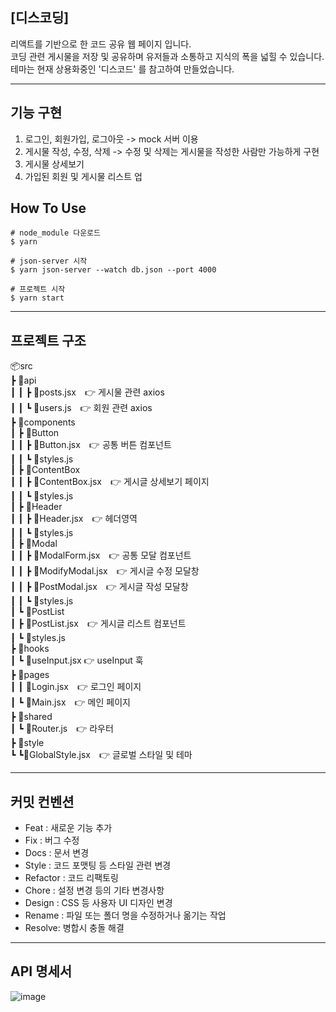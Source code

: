 ## [디스코딩]

리액트를 기반으로 한 코드 공유 웹 페이지 입니다.<br>
코딩 관련 게시물을 저장 및 공유하며 유저들과 소통하고 지식의 폭을 넓힐 수 있습니다.<br>
테마는 현재 상용화중인 '디스코드' 를 참고하여 만들었습니다.<br>

---

## 기능 구현
1. 로그인, 회원가입, 로그아웃 -> mock 서버 이용<br>
2. 게시물 작성, 수정, 삭제 -> 수정 및 삭제는 게시물을 작성한 사람만 가능하게 구현
3. 게시물 상세보기
4. 가입된 회원 및 게시물 리스트 업


## How To Use

```
# node_module 다운로드
$ yarn

# json-server 시작
$ yarn json-server --watch db.json --port 4000

# 프로젝트 시작
$ yarn start
```

---

## 프로젝트 구조

📦src<br>
┣ 📂api&emsp; <br>
┃ ┃ ┣ 📜posts.jsx&emsp;👉 게시물 관련 axios<br>
┃ ┃ ┗ 📜users.js&emsp;👉 회원 관련 axios<br>
┣ 📂components&emsp; <br>
┃ ┣ 📂Button<br>
┃ ┃ ┣ 📜Button.jsx&emsp;👉 공통 버튼 컴포넌트<br>
┃ ┃ ┗ 📜styles.js<br>
┃ ┣ 📂ContentBox<br>
┃ ┃ ┣ 📜ContentBox.jsx&emsp;👉 게시글 상세보기 페이지<br>
┃ ┃ ┗ 📜styles.js<br>
┃ ┣ 📂Header<br>
┃ ┃ ┣ 📜Header.jsx&emsp;👉 헤더영역<br>
┃ ┃ ┗ 📜styles.js<br>
┃ ┣ 📂Modal<br>
┃ ┃ ┣ 📜ModalForm.jsx&emsp;👉 공통 모달 컴포넌트<br>
┃ ┃ ┣ 📜ModifyModal.jsx&emsp;👉 게시글 수정 모달창<br>
┃ ┃ ┣ 📜PostModal.jsx&emsp;👉 게시글 작성 모달창<br>
┃ ┃ ┗ 📜styles.js<br>
┃ ┗ 📂PostList<br>
┃   ┣ 📜PostList.jsx&emsp;👉 게시글 리스트 컴포넌트<br>
┃   ┗ 📜styles.js<br>
┣ 📂hooks<br>
┃ ┗ 📜useInput.jsx 👉 useInput 훅<br>
┣ 📂pages<br>
┃ ┃ 📜Login.jsx&emsp;👉 로그인 페이지<br>
┃ ┗ 📜Main.jsx&emsp;👉 메인 페이지<br>
┣ 📂shared<br>
┃ ┗ 📜Router.js&emsp;👉 라우터<br>
┣ 📂style<br>
┗ ┗📜GlobalStyle.jsx&emsp;👉 글로벌 스타일 및 테마<br>

---

## 커밋 컨벤션

- Feat : 새로운 기능 추가
- Fix : 버그 수정
- Docs : 문서 변경
- Style : 코드 포맷팅 등 스타일 관련 변경
- Refactor : 코드 리팩토링
- Chore : 설정 변경 등의 기타 변경사항
- Design : CSS 등 사용자 UI 디자인 변경
- Rename : 파일 또는 폴더 명을 수정하거나 옮기는 작업
- Resolve: 병합시 충돌 해결
---

## API 명세서

![image](https://github.com/kimjinsu0210/discoding/assets/78424449/7536b97e-8589-45de-a629-3946859cc47f)

